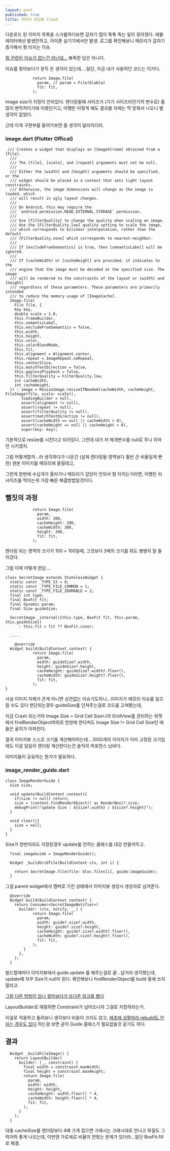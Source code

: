 ```yaml
---
layout: post
published: true
title: 이미지 로딩중 Crash
---
```

다운로드 된 이미지 목록을 스크롤하다보면 갑자기 앱이 툭툭 죽는 일이 잦아졌다.
에뮬레이터에선 발생안하고, 아이폰 실기기에서만 발생.
로그를 확인해보니 메모리가 갑자기 증가해서 펑 터지는 이슈.

[뭐 관련된 이슈가 없는건 아닌데...](https://github.com/flutter/flutter/issues/32143) 뾰족한 답은 아니다.

이슈를 찾아보다가 문득 든 생각이 있는데....일단, 지금 내가 사용하던 코드는 이거다.

```
            return Image.file(
              param, // param = File(blabla)
              fit: fit,
            );
```

image size가 지정이 안되있다. 렌더링될때 사이즈가 (기기 사이즈라던가의 변수로) 좀 많이 변칙적이기에 이랬던거고, 어쨌든 이렇게 해도 결과물 자체는 딱 맞춰서 나오니 별 생각이 없었다.

근데 이게 구현부를 들어가보면 좀 생각이 달라지더라.

### image.dart (Flutter Offical)
```
 /// Creates a widget that displays an [ImageStream] obtained from a [File].
  ///
  /// The [file], [scale], and [repeat] arguments must not be null.
  ///
  /// Either the [width] and [height] arguments should be specified, or the
  /// widget should be placed in a context that sets tight layout constraints.
  /// Otherwise, the image dimensions will change as the image is loaded, which
  /// will result in ugly layout changes.
  ///
  /// On Android, this may require the
  /// `android.permission.READ_EXTERNAL_STORAGE` permission.
  ///
  /// Use [filterQuality] to change the quality when scaling an image.
  /// Use the [FilterQuality.low] quality setting to scale the image,
  /// which corresponds to bilinear interpolation, rather than the default
  /// [FilterQuality.none] which corresponds to nearest-neighbor.
  ///
  /// If [excludeFromSemantics] is true, then [semanticLabel] will be ignored.
  ///
  /// If [cacheWidth] or [cacheHeight] are provided, it indicates to the
  /// engine that the image must be decoded at the specified size. The image
  /// will be rendered to the constraints of the layout or [width] and [height]
  /// regardless of these parameters. These parameters are primarily intended
  /// to reduce the memory usage of [ImageCache].
  Image.file(
    File file, {
    Key key,
    double scale = 1.0,
    this.frameBuilder,
    this.semanticLabel,
    this.excludeFromSemantics = false,
    this.width,
    this.height,
    this.color,
    this.colorBlendMode,
    this.fit,
    this.alignment = Alignment.center,
    this.repeat = ImageRepeat.noRepeat,
    this.centerSlice,
    this.matchTextDirection = false,
    this.gaplessPlayback = false,
    this.filterQuality = FilterQuality.low,
    int cacheWidth,
    int cacheHeight,
  }) : image = ResizeImage.resizeIfNeeded(cacheWidth, cacheHeight, FileImage(file, scale: scale)),
       loadingBuilder = null,
       assert(alignment != null),
       assert(repeat != null),
       assert(filterQuality != null),
       assert(matchTextDirection != null),
       assert(cacheWidth == null || cacheWidth > 0),
       assert(cacheHeight == null || cacheHeight > 0),
       super(key: key);
```

기본적으로 resize를 시킨다고 되어있다. 그런데 내가 저 매개변수를 null로 주니 아마 안 시키겠지.

그럼 어떻게할까...라 생각하다가 나온건 (실제 렌더링될 영역보다 훨씬 큰 비율일게 뻔한) 원본 이미지를 메모리에 올릴테고,

그런게 한번에 수십개가 올라가니 메모리가 감당이 안되서 펑 터지는거라면, 어쨌든 리사이즈를 먹이는게 가장 빠른 해결방법일것이다.


## 뻘짓의 과정

```
            return Image.file(
              param,
              width: 200,
              cacheHeight: 200,
              cacheWidth: 200,
              height: 200,
              fit: fit,
            );
```
렌더링 되는 영역의 크기가 100 × 100일때, 그것보다 2배의 크기를 줘도 쌩쌩히 잘 돌아갔다.

그럼 이제 어떻게 한담....


```
class SecretImage extends StatelessWidget {
  static const _TYPE_S3 = 0;
  static const _TYPE_FILE_COMMON = 1;
  static const _TYPE_FILE_ZOOMABLE = 2;
  final int type;
  final BoxFit fit;
  final dynamic param;
  final Size guideSize;

  SecretImage._internal({this.type, BoxFit fit, this.param, this.guideSize})
      : this.fit = fit ?? BoxFit.cover;
      
  ....
  
    @override
  Widget build(BuildContext context) {
            return Image.file(
              param,
              width: guideSize?.width,
              height: guideSize?.height,
              cacheHeight: guideSize?.width?.floor(),
              cacheWidth: guideSize?.height?.floor(),
              fit: fit,
            );
}      
```

사실 이미지 자체가 큰게 아니면 상관없는 이슈기도하니...이미지가 메모리 이슈를 일으킬 수도 있다 판단되는경우 guideSize를 던져주는걸로 코드를 고쳐봤는데,

지금 Crash 되는거야 Image Size = Grid Cell Size니까 GridView를 관리하는 위젯에서 findRenderObject따위로 한방에 한다쳐도 Image Size != Grid Cell Size인 애들은 골치가 아파진다.

결국 이미지뷰 스스로 크기를 계산해야하는데....1000개의 이미지가 이미 고정된 크기임에도 이걸 일일히 렌더링 계산한다는건 솔직히 퍼포먼스 낭비다.

이미지들이 공유하는 뭔가가 필요하다.


### image_render_guide.dart
```
class ImageRenderGuide {
  Size size;

  void update(BuildContext context){
    if(size != null) return;
    size = (context.findRenderObject() as RenderBox)?.size;
    debugPrint("update Size : ${size?.width} / ${size?.height}");
  }

  void clear(){
    size = null;
  }
}
```

Size가 한번이라도 지정된경우 update를 안하는 클래스를 대강 만들어두고.


```
  final imageGuide = ImageRenderGuide();
  
  Widget _buildGridTile(BuildContext ctx, int i) {

    return SecretImage.file(file: bloc.files[i], guide:imageGuide);
  }
```

그걸 parent widget에서 멤버로 가진 상태에서 이미지뷰 생성시 생성자로 넘겨준다.

```
  @override
  Widget build(BuildContext context) {
    return Consumer<SecretImageNotifier>(
      builder: (ctx, notify, __) {
            return Image.file(
              param,
              width: guide?.size?.width,
              height: guide?.size?.height,
              cacheHeight: guide?.size?.width?.floor(),
              cacheWidth: guide?.size?.height?.floor(),
              fit: fit,
            );
        }
      },
    );
  }
```
빌드할때마다 이미지뷰에서 guide.update 를 해주는걸로 끝...날거라 생각했는데, update때 자꾸 Size가 null이 된다.
확인해보니 findRenderObject를 build 중에 쓰지말라고.

[그럼 다른 방법이 있나 찾아보다가 또다른 링크를 봤다](https://groups.google.com/forum/#!topic/flutter-dev/9JAK0WK2EC0)

LayoutBuilder로 매핑하면 Constraint가 넘어오니까 그걸로 지정하라는거.


이걸로 적용하고 돌려보니 생각보다 비용이 크지도 않고, [애초에 상황따라 rebuild도 안되는 경우도 있다](https://github.com/flutter/flutter/issues/6469) 하는걸 보면 굳이 Guide 클래스가 필요없을것 같기도 하다.


## 결과

```
  Widget _buildFileImage() {
    return LayoutBuilder(
      builder: (_, constraint) {
        final width = constraint.maxWidth;
        final height = constraint.maxHeight;
        return Image.file(
          param,
          width: width,
          height: height,
          cacheHeight: width.floor() * 4,
          cacheWidth: height.floor() * 4,
          fit: fit,
        );
      }
    );
  }
```

대충 cacheSize를 렌더링보다 4배 크게 잡으면 크래시는 크래시대로 안나고 화질도 그럭저럭 좋게 나오는데, 이번엔 가로세로 비율이 안맞는 문제가 있더라...일단 BoxFit.fill로 해결.




